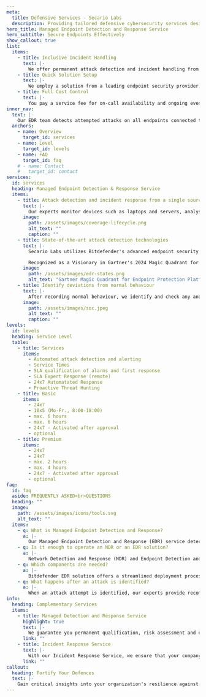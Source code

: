 ```yaml
---
meta:
  title: Defensive Services - Secario Labs
  description: Providing tailored defensive cybersecurity services designed to safeguard endpoints and ensure rapid detection and response to emerging threats.
hero_title: Managed Endpoint Detection and Response Service
hero_subtitle: Secure Endpoints Effectively
show_callout: true
list:
  items:
    - title: Inclusive Incident Handling
      text: |-
        We offer permanent attack detection and incident handling from a single source. Additionally, we support you in the event of an attack with containment and remediation of the attack, as well as with the rapid restoration of normal operations.
    - title: Quick Solution Setup
      text: |-
        We employ a solution from a leading endpoint security provider, which helps us achieve optimal detection rates. An automatic learning phase without the need for complex use case creation enables rapid implementation.
    - title: Full Cost Control
      text: |-
        You pay a service fee for on-call availability and ongoing event analysis. Additional costs are only incurred in the event of a security incident, after prior consultation and approval.
inner_nav:
  text: |-
    Our EDR team detects attempted attacks on all endpoints connected to your network. First, anomalies are identified using machine learning. These are then assessed and isolated by our cyber security specialists.
  anchors:
    - name: Overview
      target_id: services
    - name: Level
      target_id: levels
    - name: FAQ
      target_id: faq
    # - name: Contact
    #   target_id: contact
services:
  id: services
  heading: Managed Endpoint Detection & Response Service
  items:
    - title: Attack detection and incident response from a single source
      text: |-
        Our experts monitor devices such as laptops and servers, analysing suspicious events and raising alarms during attacks. We promptly implement necessary defensive measures. This service includes our full Incident Response capabilities, guaranteeing support within specified response times for attack defence and incident management.
      image:
        path: /assets/images/coverage-lifecycle.png
        alt_text: ""
        caption: ""
    - title: State-of-the-art attack detection technologies
      text: |-
        Secario Labs utilizes Bitdefender's advanced endpoint security solution, which excelled in 2024 independent tests. Bitdefender achieved a 100% protection rate in AV-Comparatives Business Security Test, earning the Approved Business Product Award.

        Recognized as a Visionary in Gartner's 2024 Magic Quadrant for Endpoint Protection Platforms and named Customers' Choice in EMEA, Bitdefender's GravityZone Platform offers comprehensive threat protection, real-time response, and enhanced prevention through machine learning, ideal for robust business security.
      image:
        path: /assets/images/edr-states.png
        alt_text: "Gartner Magic Quadrant for Endpoint Protection Platforms – December 2023"
    - title: Identify deviations from normal behaviour
      text: |-
        After recording normal behaviour, we identify and check any anomalies that deviate from it. In this way, conspicuous relationships between users and devices are identified - without the time-consuming setup and maintenance of static use cases. This means that the analysis does not focus on individual log sources or linked events, but on the overall behaviour of your company, your users and your devices.
      image:
        path: /assets/images/soc.jpeg
        alt_text: ""
        caption: ""
levels:
  id: levels
  heading: Service Level
  table:
    - title: Services
      items:
        - Automated attack detection and alerting
        - Service Times
        - SLA qualification of alarms and first response
        - SLA Expert Response (remote)
        - 24x7 Automatated Response
        - Proactive Threat Hunting
    - title: Basic
      items:
        - 24x7
        - 10x5 (Mo-Fr., 8:00-18:00)
        - max. 6 hours
        - max. 6 hours
        - 24x7 - Activated after approval
        - optional
    - title: Premium
      items:
        - 24x7
        - 24x7
        - max. 2 hours
        - max. 4 hours
        - 24x7 - Activated after approval
        - optional
faq:
  id: faq
  aside: FREQUENTLY ASKED<br>QUESTIONS
  heading: ""
  image:
    path: /assets/images/icons/tools.svg
    alt_text: ""
  items:
    - q: What is Managed Endpoint Detection and Response?
      a: |-
        Our Managed Endpoint Detection and Response (EDR) service detects attempted attacks on all endpoints, that are connected to your network. First, anomalies are detected using machine learning identified. These are then processed by us Cyber ​​security specialists assessed and isolated.
    - q: Is it enough to operate an NDR or an EDR solution?
      a: |-
        Network Detection and Response (NDR) and Endpoint Detection and Response (EDR) solutions focus on analysing network and endpoint data, respectively. While they are not sufficient for comprehensive monitoring of an entire IT environment, they serve as a very good starting point for enhancing security. These solutions provide valuable insights that can significantly contribute to a Managed Detection and Response (MDR) strategy.
    - q: Which components are needed?
      a: |-
        Bitdefender EDR solution offers a streamlined deployment process with its single-agent architecture. This unified approach eliminates the need for multiple components or separate installations.
    - q: What happens after an attack is identified?
      a: |-
        When an attack attempt is identified, our experts provide recommended actions or optionally carry out necessary measures themselves. If needed, a seamless handover to our Incident Response team is possible. This ensures that in case of an emergency, the right specialists are immediately available, bringing the required expertise, experience, tools, and comprehensive knowledge about your environment and the specific incident.
info:
  heading: Complementary Services
  items:
    - title: Managed Detection and Response Service
      highlight: true
      text: |-
        We guarantee you permanent qualification, risk assessment and early alerting of critical security incidents – 24x7, 365 days a year. In the event of an attack, we also ensure that normal operations are restored quickly.
      link: ""
    - title: Incident Response Service
      text: |-
        With our Incident Response Service, we ensure that your company has the right resources and skills available in the event of an emergency. You pay a fixed monthly flat rate and we offer you a reliable on-call service.
      link: ""
callout:
  heading: Fortify Your Defences
  text: |-
    Gain critical insights into your organization's resilience against sophisticated cyber threats.
---
```

